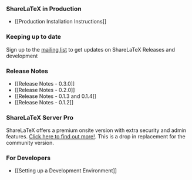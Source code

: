 ### ShareLaTeX in Production

* [[Production Installation Instructions]]

### Keeping up to date
Sign up to the [mailing list](http://eepurl.com/bPWeiH) to get updates on ShareLaTeX Releases and development

### Release Notes
* [[Release Notes - 0.3.0]]
* [[Release Notes - 0.2.0]]
* [[Release Notes - 0.1.3 and 0.1.4]]
* [[Release Notes - 0.1.2]]

### ShareLaTeX Server Pro

ShareLaTeX offers a premium onsite version with extra security and admin features. [Click here to find out more!](https://www.sharelatex.com/university/onsite.html). This is a drop in replacement for the community version.


### For Developers

* [[Setting up a Development Environment]]
